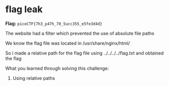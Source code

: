# flag leak

**Flag:** `picoCTF{7h3_p47h_70_5ucc355_e5fe3d4d}`

The website had a filter which prevented the use of absolute file paths

We know the flag file was located in /usr/share/nginx/html/

So i made a relative path for the flag file using ../../../../flag.txt and obtained the flag

What you learned through solving this challenge:

1. Using relative paths
